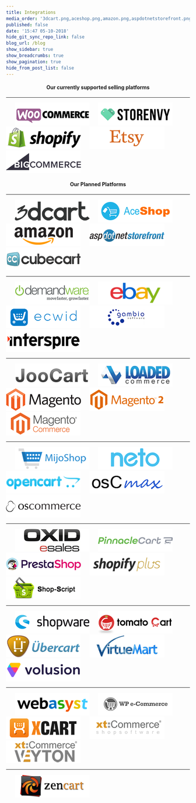 ```yaml
---
title: Integrations
media_order: '3dcart.png,aceshop.png,amazon.png,aspdotnetstorefront.png,bigcommerce.png,cs-cart.png,cubecart.png,demandware.png,ebay.png,ecwid.png,etsy.png,gambio.png,interspire.png,joocart.png,loaded-commerce.png,magento.png,magento2.png,magento-cc.png,mijoshop.png,neto.png,opencart.png,oscmax.png,oscommerce.png,oxid.png,pinnacle-cart.png,prestashop.png,shopify.png,shopify-plus.png,shop-script.png,shopware.png,storenvy.png,tomatocart.png,ubercart.png,virtuemart.png,volusion.png,webasyst.png,woocommerce.png,wpe-commerce.png,x-cart.png,xt-commerce.png,xt-commerce-veyton.png,zen-cart.png'
published: false
date: '15:47 05-10-2018'
hide_git_sync_repo_link: false
blog_url: /blog
show_sidebar: true
show_breadcrumbs: true
show_pagination: true
hide_from_post_list: false
---
```


<div style="text-align:center"><h4>Our currently supported selling platforms</h4></div>

***

&nbsp;&nbsp;&nbsp;&nbsp;&nbsp;&nbsp;![](woocommerce.png)&nbsp;&nbsp;&nbsp;&nbsp;&nbsp;&nbsp;![](storenvy.png)&nbsp;&nbsp;&nbsp;&nbsp;&nbsp;&nbsp;![](shopify.png)&nbsp;&nbsp;&nbsp;&nbsp;&nbsp;&nbsp;![](etsy.png)&nbsp;&nbsp;&nbsp;&nbsp;&nbsp;&nbsp;![](bigcommerce.png)


 <div style="text-align:center"><h4>Our Planned Platforms</h4></div>

***
&nbsp;&nbsp;&nbsp;&nbsp;&nbsp;&nbsp;![](3dcart.png)&nbsp;&nbsp;&nbsp;&nbsp;&nbsp;&nbsp;![](aceshop.png)&nbsp;&nbsp;&nbsp;&nbsp;&nbsp;&nbsp;![](amazon.png)&nbsp;&nbsp;&nbsp;&nbsp;&nbsp;&nbsp;![](aspdotnetstorefront.png)&nbsp;&nbsp;&nbsp;&nbsp;&nbsp;&nbsp;![](cubecart.png)
***
&nbsp;&nbsp;&nbsp;&nbsp;&nbsp;&nbsp;![](demandware.png)&nbsp;&nbsp;&nbsp;&nbsp;&nbsp;&nbsp;![](ebay.png)&nbsp;&nbsp;&nbsp;&nbsp;&nbsp;&nbsp;![](ecwid.png)&nbsp;&nbsp;&nbsp;&nbsp;&nbsp;&nbsp;![](gambio.png)&nbsp;&nbsp;&nbsp;&nbsp;&nbsp;&nbsp;![](interspire.png)
***
&nbsp;&nbsp;&nbsp;&nbsp;&nbsp;&nbsp;![](joocart.png)&nbsp;&nbsp;&nbsp;&nbsp;&nbsp;&nbsp;![](loaded-commerce.png)&nbsp;&nbsp;&nbsp;&nbsp;&nbsp;&nbsp;![](magento.png)&nbsp;&nbsp;&nbsp;&nbsp;&nbsp;&nbsp;![](magento2.png)&nbsp;&nbsp;&nbsp;&nbsp;&nbsp;&nbsp;![](magento-cc.png)
***
&nbsp;&nbsp;&nbsp;&nbsp;&nbsp;&nbsp;![](mijoshop.png)&nbsp;&nbsp;&nbsp;&nbsp;&nbsp;&nbsp;![](neto.png)&nbsp;&nbsp;&nbsp;&nbsp;&nbsp;&nbsp;![](opencart.png)&nbsp;&nbsp;&nbsp;&nbsp;&nbsp;&nbsp;![](oscmax.png)&nbsp;&nbsp;&nbsp;&nbsp;&nbsp;&nbsp;![](oscommerce.png)
***
&nbsp;&nbsp;&nbsp;&nbsp;&nbsp;&nbsp;![](oxid.png)&nbsp;&nbsp;&nbsp;&nbsp;&nbsp;&nbsp;![](pinnacle-cart.png)&nbsp;&nbsp;&nbsp;&nbsp;&nbsp;&nbsp;![](prestashop.png)&nbsp;&nbsp;&nbsp;&nbsp;&nbsp;&nbsp;![](shopify-plus.png)&nbsp;&nbsp;&nbsp;&nbsp;&nbsp;&nbsp;![](shop-script.png)
***
&nbsp;&nbsp;&nbsp;&nbsp;&nbsp;&nbsp;![](shopware.png)&nbsp;&nbsp;&nbsp;&nbsp;&nbsp;&nbsp;![](tomatocart.png)&nbsp;&nbsp;&nbsp;&nbsp;&nbsp;&nbsp;![](ubercart.png)&nbsp;&nbsp;&nbsp;&nbsp;&nbsp;&nbsp;![](virtuemart.png)&nbsp;&nbsp;&nbsp;&nbsp;&nbsp;&nbsp;![](volusion.png)
***
&nbsp;&nbsp;&nbsp;&nbsp;&nbsp;&nbsp;![](webasyst.png)&nbsp;&nbsp;&nbsp;&nbsp;&nbsp;&nbsp;![](wpe-commerce.png)&nbsp;&nbsp;&nbsp;&nbsp;&nbsp;&nbsp;![](x-cart.png)&nbsp;&nbsp;&nbsp;&nbsp;&nbsp;&nbsp;![](xt-commerce.png)&nbsp;&nbsp;&nbsp;&nbsp;&nbsp;&nbsp;![](xt-commerce-veyton.png)
***
&nbsp;&nbsp;&nbsp;&nbsp;&nbsp;&nbsp;![](zen-cart.png)
